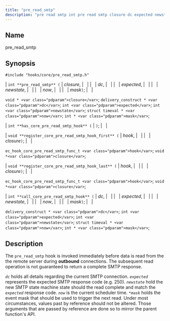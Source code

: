 ```yaml
---
title: "pre_read_smtp"
description: "pre read smtp int pre read smtp closure dc expected newstate now mask void closure delivery construct dc int expected int newstate struct timeval now int mask int has core pre read smtp hook void register core pre read smtp hook first hook closure ec hook core pre read smtp..."
---
```


<a name="hooks.core.pre_read_smtp"></a> 
## Name

pre_read_smtp

## Synopsis

`#include "hooks/core/pre_read_smtp.h"`

| `int **pre_read_smtp** (` | <var class="pdparam">closure</var>, |   |
|   | <var class="pdparam">dc</var>, |   |
|   | <var class="pdparam">expected</var>, |   |
|   | <var class="pdparam">newstate</var>, |   |
|   | <var class="pdparam">now</var>, |   |
|   | <var class="pdparam">mask</var>`)`; |   |

`void * <var class="pdparam">closure</var>`;
`delivery_construct * <var class="pdparam">dc</var>`;
`int <var class="pdparam">expected</var>`;
`int <var class="pdparam">newstate</var>`;
`struct timeval * <var class="pdparam">now</var>`;
`int * <var class="pdparam">mask</var>`;

| `int **has_core_pre_read_smtp_hook** (` | `)`; |   |

| `void **register_core_pre_read_smtp_hook_first** (` | <var class="pdparam">hook</var>, |   |
|   | <var class="pdparam">closure</var>`)`; |   |

`ec_hook_core_pre_read_smtp_func_t <var class="pdparam">hook</var>`;
`void *<var class="pdparam">closure</var>`;

| `void **register_core_pre_read_smtp_hook_last** (` | <var class="pdparam">hook</var>, |   |
|   | <var class="pdparam">closure</var>`)`; |   |

`ec_hook_core_pre_read_smtp_func_t <var class="pdparam">hook</var>`;
`void *<var class="pdparam">closure</var>`;

| `int **call_core_pre_read_smtp_hook** (` | <var class="pdparam">dc</var>, |   |
|   | <var class="pdparam">expected</var>, |   |
|   | <var class="pdparam">newstate</var>, |   |
|   | <var class="pdparam">now</var>, |   |
|   | <var class="pdparam">mask</var>`)`; |   |

`delivery_construct * <var class="pdparam">dc</var>`;
`int <var class="pdparam">expected</var>`;
`int <var class="pdparam">newstate</var>`;
`struct timeval * <var class="pdparam">now</var>`;
`int * <var class="pdparam">mask</var>`;<a name="idp29711872"></a> 
## Description

The `pre_read_smtp` hook is invoked immediately before data is read from the the remote server during **outbound** connections. The subsequent read operation is not guaranteed to return a complete SMTP response.

*`dc`* holds all details regarding the current SMTP connection. *`expected`* represents the expected SMTP response code (e.g. 250). *`newstate`* hold the new SMTP state machine state should the read complete and match the *`expected`* response code. *`now`* is the current scheduler time. *`*mask`* holds the event mask that should be used to trigger the next read. Under most circumstances, values past by reference should not be altered. Those arguments that are passed by reference are done so to mirror the parent function's API.